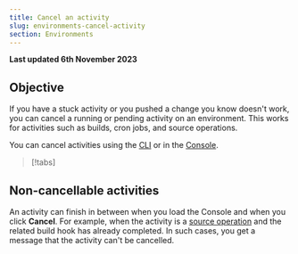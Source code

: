 ```yaml
---
title: Cancel an activity
slug: environments-cancel-activity
section: Environments
---
```


**Last updated 6th November 2023**



## Objective  

If you have a stuck activity or you pushed a change you know doesn't work,
you can cancel a running or pending activity on an environment.
This works for activities such as builds, cron jobs, and source operations.

You can cancel activities using the [CLI](../administration/cli/_index.md)
or in the [Console](../administration/web/_index.md).

> [!tabs]      

## Non-cancellable activities

An activity can finish in between when you load the Console and when you click **Cancel**.
For example, when the activity is a [source operation](../create-apps/source-operations.md)
and the related build hook has already completed.
In such cases, you get a message that the activity can't be cancelled.
